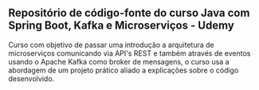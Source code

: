 ## Repositório de código-fonte do curso Java com Spring Boot, Kafka e Microserviços - Udemy

Curso com objetivo de passar uma introdução a arquitetura de microserviços comunicando via API's REST e também através de eventos usando o Apache Kafka como broker de mensagens, o curso usa a abordagem de um projeto prático aliado a explicações sobre o código desenvolvido.